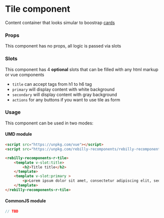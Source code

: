 # Tile component

Content container that looks simular to boostrap [cards](https://getbootstrap.com/docs/4.3/components/card/)

### Props

This component has no props, all logic is passed via slots

### Slots

This component has 4 **optional** slots that can be filled with any html markup or vue components

* `title` can accept tags from h1 to h6 tag
* `primary` will display content with white background
* `secondary` will display content with gray background
* `actions` for any buttons if you want to use tile as form

### Usage

This component can be used in two modes:

#### UMD module

```html
<script src="https://unpkg.com/vue"></script>
<script src="https://unpkg.com/rebilly-recomponents/rebilly-recomponents.umd.min.js"></script>

<rebilly-recomponents-r-tile>
    <template v-slot:title>
        <h2>Title title</h2>
    </template>
    <template v-slot:primary >
        <p>Lorem ipsum dolor sit amet, consectetur adipiscing elit, sed do eiusmod tempor incididunt ut labore et dolore magna aliqua. Ut enim ad minim veniam.</p>
    </template>
</rebilly-recomponents-r-tile>

```

#### CommonJS module

```javascript
// TBD
```
